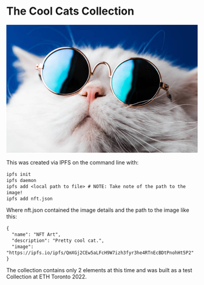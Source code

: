 <h1>The Cool Cats Collection</h1>

![Cool Cats are cool by nature. The IPFS of this Cool Cat image: Qmc4rBWMPEJUM6MueXH4eaUFrbuUW3ZJw95uxnZabiTfM2](coolcat.jpeg?raw=true "Cool Cats")

This was created via IPFS on the command line with:

    ipfs init
    ipfs daemon
    ipfs add <local path to file> # NOTE: Take note of the path to the image!
    ipfs add nft.json

Where nft.json contained the image details and the path to the image like this:

    {
      "name": "NFT Art",
      "description": "Pretty cool cat.",
      "image": "https://ipfs.io/ipfs/QmXGj2CEw5aLFcH9W7izh3fyr3he4RTnEcBDtPnohHt5P2"
    }

The collection contains only 2 elements at this time and was built as a test Collection at ETH Toronto 2022.
